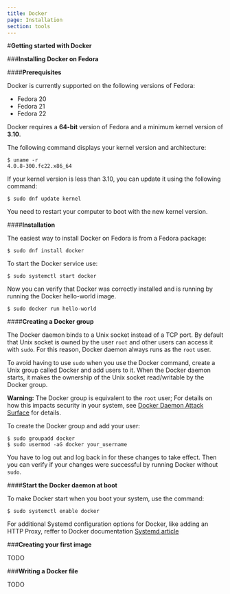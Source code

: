 ```yaml
---
title: Docker
page: Installation
section: tools
---
```


#**Getting started with Docker**

###**Installing Docker on Fedora**

####**Prerequisites**

Docker is currently supported on the following versions of Fedora:

* Fedora 20
* Fedora 21
* Fedora 22

Docker requires a **64-bit** version of Fedora and a minimum kernel version of **3.10**. 

The following command displays your kernel version and architecture:

```
$ uname -r
4.0.8-300.fc22.x86_64
```

If your kernel version is less than 3.10, you can update it using the following command:

```
$ sudo dnf update kernel
```

You need to restart your computer to boot with the new kernel version.

####**Installation**

The easiest way to install Docker on Fedora is from a Fedora package:

```
$ sudo dnf install docker
```

To start the Docker service use:

```
$ sudo systemctl start docker
```

Now you can verify that Docker was correctly installed and is running by running the Docker hello-world image.

```
$ sudo docker run hello-world
```

####**Creating a Docker group**

The Docker daemon binds to a Unix socket instead of a TCP port. By default that Unix socket is owned by the user `root` and other users can access it with `sudo`. For this reason, Docker daemon always runs as the `root` user.

To avoid having to use `sudo` when you use the Docker command, create a Unix group called Docker and add users to it. When the Docker daemon starts, it makes the ownership of the Unix socket read/writable by the Docker group.

**Warning:** The Docker group is equivalent to the `root` user; For details on how this impacts security in your system, see [Docker Daemon Attack Surface](https://docs.Docker.com/articles/security/#Docker-daemon-attack-surface) for details.

To create the Docker group and add your user:

```
$ sudo groupadd docker
$ sudo usermod -aG docker your_username
```

You have to log out and log back in for these changes to take effect. Then you can verify if your changes were successful by running Docker without `sudo`.

####**Start the Docker daemon at boot**

To make Docker start when you boot your system, use the command:

```
$ sudo systemctl enable docker
```

For additional Systemd configuration options for Docker, like adding an HTTP Proxy, reffer to Docker documentation [Systemd article](https://docs.docker.com/articles/systemd/)

###**Creating your first image**

TODO

###**Writing a Docker file**

TODO

